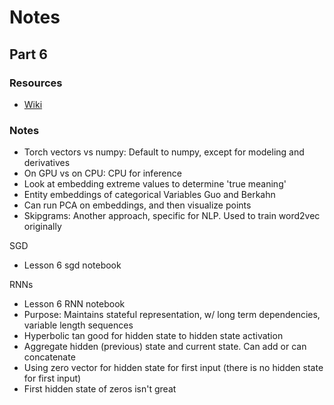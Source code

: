 # Notes

## Part 6

### Resources

 - [Wiki](http://forums.fast.ai/t/wiki-lesson-6/)

### Notes

 - Torch vectors vs numpy: Default to numpy, except for modeling and derivatives
 - On GPU vs on CPU: CPU for inference
 - Look at embedding extreme values to determine 'true meaning'
 - Entity embeddings of categorical Variables Guo and Berkahn
 - Can run PCA on embeddings, and then visualize points
 - Skipgrams: Another approach, specific for NLP. Used to train word2vec originally

SGD

 - Lesson 6 sgd notebook

RNNs

 - Lesson 6 RNN notebook
 - Purpose: Maintains stateful representation, w/ long term dependencies, variable length sequences
 - Hyperbolic tan good for hidden state to hidden state activation
 - Aggregate hidden (previous) state and current state. Can add or can concatenate
 - Using zero vector for hidden state for first input (there is no hidden state for first input)
 - First hidden state of zeros isn't great


